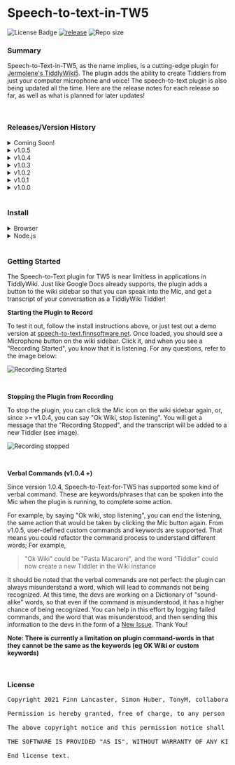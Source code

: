 # Speech-to-text-in-TW5
![License Badge](https://img.shields.io/badge/license-MIT-blue) [![release](https://img.shields.io/badge/release-latest-brightgreen)](https://github.com/flancast90/Speech-to-text-in-TW5/releases/latest) ![Repo size](https://img.shields.io/badge/size-1.5MB-orange)

### Summary


Speech-to-Text-in-TW5, as the name implies, is a cutting-edge plugin for [Jermolene's TiddlyWiki5](https://github.com/jermolene/tiddlywiki5). The plugin adds the ability to create Tiddlers from just your computer microphone and voice! The speech-to-text plugin is also being updated all the time. Here are the release notes for each release so far, as well as what is planned for later updates!

<br />

### Releases/Version History

<details><summary>Coming Soon!</summary>
  <ul>
    <li>Activate Plugin from Editor Toolbar!</li>
    <li>various bug fixes and optimisation</li>
  </ul>
</details>
<details><summary>v1.0.5</summary>
  <ul>
  	<li>Custom Verbal Commands: define command word and action!</li>
    <li>Better UI: minor edits for after recording stopped with command</li>
    <li>Language auto-detection: language defaults to whatever language TW is in!</li>
    <li>language switch: change plugin language with TW built-in-languages</li>
  </ul>
</details>
<details><summary>v1.0.4</summary>
  <ul>
  	<li>Support for language change</li>
    <li>Verbal commands, starting with "command"</li>
    <li>Safari on iOS support tested</li>
  </ul>
</details>
<details><summary>v1.0.3</summary>
  <ul>
  	<li>Keyboard shortcut! Alt+Shift+R to start recording!</li>
  </ul>
</details>
<details><summary>v1.0.2</summary>
  <ul>
  	<li>BUG FIXES: plugin no longer stops listening after pause.</li>
  </ul>
</details>
<details><summary>v1.0.1</summary>
  <ul>
  	<li>Code Cleanup and minor UI edits.</li>
  </ul>
</details>
<details><summary>v1.0.0</summary>
  <ul>
  	<li>Minimal Implementation. First Release!</li>
  </ul>
</details>

<br />

### Install


<details><summary>Browser</summary>
  <ol>
    <li>Install an <code>empty.html</code> from <a href="https://www.tiddlywiki.com">tiddlywiki.com, or use your own existing TiddlyWiki</a></li>
    <br />
    <li>Go to <a href="https://speech-to-text.finnsoftware.net">speech-to-text.finnsoftware.net</a>, the plugin homepage</li>
    <br />
    <li>In the Installation tiddler of the speech-to-text plugin page, drag the "Speech-to-text: Speech to Text for TW5" plugin box into your open <code>empty.html</code> instance, or open existing TiddlyWiki. You now have the plugin! 🎉</li>
  </ol>
</details>


<details><summary>Node.js</summary>
  <ol>
    <li>Install Node.js and NPM (Node Package Manager) from <a href="https://nodejs.org/en/download/">these instructions</a></a></li>
    <br />
    <li>In your terminal, type: <code>npm install -g tiddlywiki</code></li>
    <br />
    <li>In your terminal again, create a new wiki with <code>tiddlywiki mynewwiki --init server</code></li>
    <br />
    <li>Then, cd to myneweiki, and open the ``tiddlywiki.info`` file there. Insert the lines ``"Speech-To-Text-in-TW5/plugins/speech-to-text"`` inside the "plugins: [`` section.
    <br />
    <li>OPTIONAL: you may want to tell TiddlyWiki where the plugin will be found so you can store it in any folder. To do so, type <code>export TIDDLYWIKI_PLUGIN_PATH="$HOME/location_of_plugin"</code></li>
    <li>You then can install the latest version of the plugin via <a href="https://github.com/flancast90/Speech-To-Text-in-TW5/releases/latest/">This Link</a> as either a .zip or .tar.gz. *Make sure you extract the files to the location you specified in the last step!</li>
    <br />
    <li>That's it! 🎉 Launch your new wiki with the plugin using <code>tiddlywiki mynewwiki --listen</code></li> 
  </ol>
</details>

<br />

### Getting Started


The Speech-to-Text plugin for TW5 is near limitless in applications in TiddlyWiki. Just like Google Docs already supports, the plugin adds a button to the wiki sidebar so that you can speak into the Mic, and get a transcript of your conversation as a TiddlyWiki Tiddler!

**Starting the Plugin to Record**

To test it out, follow the install instructions above, or just test out a demo version at [speech-to-text.finnsoftware.net](https://speech-to-text.finnsoftware.net). Once loaded, you should see a Microphone button on the wiki sidebar. Click it, and when you see a "Recording Started", you know that it is listening. For any questions, refer to the image below:

![Recording Started](https://i.imgur.com/rhleClx.png)

<br />

**Stopping the Plugin from Recording**

To stop the plugin, you can click the Mic icon on the wiki sidebar again, or, since >= v1.0.4, you can say "Ok Wiki, stop listening". You will get a message that the "Recording Stopped", and the transcript will be added to a new Tiddler (see image).

![Recording stopped](https://i.imgur.com/XMqO2ud.png)

<br />

**Verbal Commands (v1.0.4 +)**

Since version 1.0.4, Speech-to-Text-for-TW5 has supported some kind of verbal command. These are keywords/phrases that can be spoken into the Mic when the plugin is running, to complete some action. 

For example, by saying "Ok wiki, stop listening", you can end the listening, the same action that would be taken by clicking the Mic button again. From v1.0.5, user-defined custom commands and keywords are supported. That means you could refactor the command process to understand different words; For example,
> "Ok Wiki" could be "Pasta Macaroni",
> and the word "Tiddler" could now create a new Tiddler in the Wiki instance

It should be noted that the verbal commands are not perfect: the plugin can always misunderstand a word, which will lead to commands not being recognized. At this time, the devs are working on a Dictionary of "sound-alike" words, so that even if the command is misunderstood, it has a higher chance of being recognized. You can help in this effort by logging failed commands, and the word that was misunderstood, and then sending this information to the devs in the form of a [New Issue](https://github.com/flancast90/Speech-To-Text-in-TW5/issues/new). 
Thank You!

**Note: There is currently a limitation on plugin command-words in that they cannot be the same as the keywords (eg OK Wiki or custom keywords)**

<br />

### License
<pre>
Copyright 2021 Finn Lancaster, Simon Huber, TonyM, collaborators, and the TiddlyWiki Community

Permission is hereby granted, free of charge, to any person obtaining a copy of this software and associated documentation files (the "Software"), to deal in the Software without restriction, including without limitation the rights to use, copy, modify, merge, publish, distribute, sublicense, and/or sell copies of the Software, and to permit persons to whom the Software is furnished to do so, subject to the following conditions:

The above copyright notice and this permission notice shall be included in all copies or substantial portions of the Software.

THE SOFTWARE IS PROVIDED "AS IS", WITHOUT WARRANTY OF ANY KIND, EXPRESS OR IMPLIED, INCLUDING BUT NOT LIMITED TO THE WARRANTIES OF MERCHANTABILITY, FITNESS FOR A PARTICULAR PURPOSE AND NONINFRINGEMENT. IN NO EVENT SHALL THE AUTHORS OR COPYRIGHT HOLDERS BE LIABLE FOR ANY CLAIM, DAMAGES OR OTHER LIABILITY, WHETHER IN AN ACTION OF CONTRACT, TORT OR OTHERWISE, ARISING FROM, OUT OF OR IN CONNECTION WITH THE SOFTWARE OR THE USE OR OTHER DEALINGS IN THE SOFTWARE.

End license text.
</pre>

